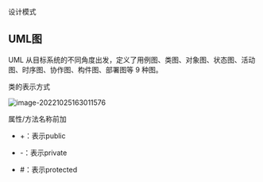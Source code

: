 设计模式

## UML图 

UML 从目标系统的不同角度出发，定义了用例图、类图、对象图、状态图、活动图、时序图、协作图、构件图、部署图等 9 种图。

类的表示方式

![image-20221025163011576](http://bijioss.donggei.top/image-20221025163011576.png)

属性/方法名称前加

* +：表示public

* -：表示private

* #：表示protected

